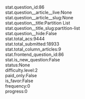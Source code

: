 stat.question_id:86  
stat.question__article__live:None  
stat.question__article__slug:None  
stat.question__title:Partition List  
stat.question__title_slug:partition-list  
stat.question__hide:False  
stat.total_acs:9444  
stat.total_submitted:18933  
stat.total_column_articles:9  
stat.frontend_question_id:86  
stat.is_new_question:False  
status:None  
difficulty.level:2  
paid_only:False  
is_favor:False  
frequency:0  
progress:0  
